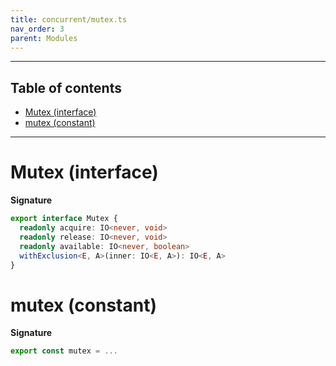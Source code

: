 ```yaml
---
title: concurrent/mutex.ts
nav_order: 3
parent: Modules
---
```


---

<h2 class="text-delta">Table of contents</h2>

- [Mutex (interface)](#mutex-interface)
- [mutex (constant)](#mutex-constant)

---

# Mutex (interface)

**Signature**

```ts
export interface Mutex {
  readonly acquire: IO<never, void>
  readonly release: IO<never, void>
  readonly available: IO<never, boolean>
  withExclusion<E, A>(inner: IO<E, A>): IO<E, A>
}
```

# mutex (constant)

**Signature**

```ts
export const mutex = ...
```
